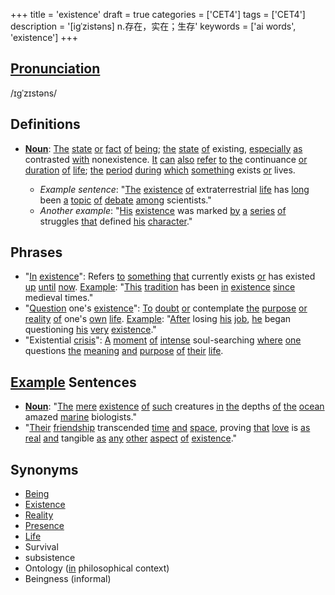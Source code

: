 +++
title = 'existence'
draft = true
categories = ['CET4']
tags = ['CET4']
description = '[igˈzistəns] n.存在，实在；生存'
keywords = ['ai words', 'existence']
+++

## [Pronunciation](/post/pronunciation/)
/ɪɡˈzɪstəns/

## Definitions
- **[Noun](/post/noun/)**: [The](/post/the/) [state](/post/state/) [or](/post/or/) [fact](/post/fact/) [of](/post/of/) [being](/post/being/); [the](/post/the/) [state](/post/state/) [of](/post/of/) existing, [especially](/post/especially/) [as](/post/as/) contrasted [with](/post/with/) nonexistence. [It](/post/it/) [can](/post/can/) [also](/post/also/) [refer](/post/refer/) [to](/post/to/) [the](/post/the/) continuance [or](/post/or/) [duration](/post/duration/) [of](/post/of/) [life](/post/life/); [the](/post/the/) [period](/post/period/) [during](/post/during/) [which](/post/which/) [something](/post/something/) exists [or](/post/or/) lives.

  - _Example sentence_: "[The](/post/the/) [existence](/post/existence/) [of](/post/of/) extraterrestrial [life](/post/life/) has [long](/post/long/) been [a](/post/a/) [topic](/post/topic/) [of](/post/of/) [debate](/post/debate/) [among](/post/among/) scientists."
  - _Another example_: "[His](/post/his/) [existence](/post/existence/) was marked [by](/post/by/) [a](/post/a/) [series](/post/series/) [of](/post/of/) struggles [that](/post/that/) defined [his](/post/his/) [character](/post/character/)."

## Phrases
- "[In](/post/in/) [existence](/post/existence/)": Refers [to](/post/to/) [something](/post/something/) [that](/post/that/) currently exists [or](/post/or/) has existed [up](/post/up/) [until](/post/until/) [now](/post/now/). [Example](/post/example/): "[This](/post/this/) [tradition](/post/tradition/) has been [in](/post/in/) [existence](/post/existence/) [since](/post/since/) medieval times."
- "[Question](/post/question/) one's [existence](/post/existence/)": [To](/post/to/) [doubt](/post/doubt/) [or](/post/or/) contemplate [the](/post/the/) [purpose](/post/purpose/) [or](/post/or/) [reality](/post/reality/) [of](/post/of/) one's [own](/post/own/) [life](/post/life/). [Example](/post/example/): "[After](/post/after/) losing [his](/post/his/) [job](/post/job/), [he](/post/he/) began questioning [his](/post/his/) [very](/post/very/) [existence](/post/existence/)."
- "Existential [crisis](/post/crisis/)": [A](/post/a/) [moment](/post/moment/) [of](/post/of/) [intense](/post/intense/) soul-searching [where](/post/where/) [one](/post/one/) questions [the](/post/the/) [meaning](/post/meaning/) [and](/post/and/) [purpose](/post/purpose/) [of](/post/of/) [their](/post/their/) [life](/post/life/).

## [Example](/post/example/) Sentences
- **[Noun](/post/noun/)**: "[The](/post/the/) [mere](/post/mere/) [existence](/post/existence/) [of](/post/of/) [such](/post/such/) creatures [in](/post/in/) [the](/post/the/) depths [of](/post/of/) [the](/post/the/) [ocean](/post/ocean/) amazed [marine](/post/marine/) biologists."
- "[Their](/post/their/) [friendship](/post/friendship/) transcended [time](/post/time/) [and](/post/and/) [space](/post/space/), proving [that](/post/that/) [love](/post/love/) is [as](/post/as/) [real](/post/real/) [and](/post/and/) tangible [as](/post/as/) [any](/post/any/) [other](/post/other/) [aspect](/post/aspect/) [of](/post/of/) [existence](/post/existence/)."

## Synonyms
- [Being](/post/being/)
- [Existence](/post/existence/)
- [Reality](/post/reality/)
- [Presence](/post/presence/)
- [Life](/post/life/)
- Survival
- subsistence
- Ontology ([in](/post/in/) philosophical context)
- Beingness (informal)
